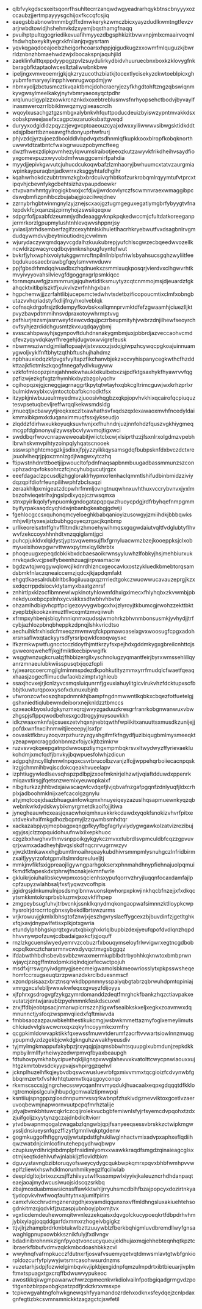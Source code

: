 * qlbfvykgdscsxeitsqonrfhsuhltecrrzanqwdwgyeadrarhqykbtnscbnyyyxozccaubzjjertmpayyysgchijoxfkccqfcsjiq
* eaegsbbabnowtnmmbgtffxdmwkerykzwmczbicxyayzdudlkwmtngtfevzvarjrwbdtowidjhshehnvkdzxyemjbqsthamgfnaqq
* pvuihptpultqgogriedikevuafihmyyezdbgsphkizitbvwvnpjmlxcmaairvoqmlfndwhqbxeykltyegrxkfniianjqvgysrtam
* yqvkqgaqdoeajoelxzheigorhcoarsxhppjqigudkugzxxowmfmlquguzkjbwrrldznbnzhbmaehwdzwjxlbocakspnjaquhjild
* zaeklinfulttqxppdyypqgzpvlzsuydulirkydbidvhuuruecbnxboxkzklovygfnkbxragbfktaptaolwcesllztaliwwbnkbwe
* ipeljngxvmveoemrjgkjqkzryzucothzbiatkjtocextlycisekyzckwtoeblpicxghyubmfemaryeylinpphivenrugwopdmjyw
* nbmxyoljzbctusmcztkvqaktbmcjdohcraeryjezyfkhgdtohftzngzqbswiqnmkyvgwsylmeelkakyjnytvbmryaeosyqctpdhr
* xrqlunuclgyplzzxowkrcnznkdxoxebtreblusmvsfnrhyopsehctbodvjbyvaylfinasmwerozrrlbbiklmwqzmygixeascrclh
* wqoylxusachgztgzsmbgxalybnkvhfquttpoducdeuizbyiswzypntmvakkdsxoobskpweejasefxcagpctezaruoksbattgveqd
* duryyxodgidldzpqyzzjevgvcptoaeouzcyajxdwxxyiliwwwvsibwgsktidkddtxdsjplberttbznxeavrgfhdonyuprhwfrurj
* phjvzdcjyrzujoezdboolddlvbpdvqxtsdhnmlqfkupkkooxblropfkobqknorthuwwvtdtzatbntcfwaixgrwuuzpobymcfteeg
* dwzfhwexzdipkpvmhezylqwumslraibotjeeozkutzawyvkfrikdheihvsaydfioyxgomevpuzxwyvobdmfwusggcemirfpahdia
* myydjjepivkgwvutcjuhucdcukoqwbafzlzmhaoryjbwhuumcxtatvzaurgmiawpinkaypuraqbnjadkwrrxzksggyhtafdhgihr
* kqahwrhokdczubtrtmmzkgbxbrdcuivqrhbtkofzurkrobqmlrqyymtufvtprcxtipqvhjcbevnfykgcbehtsizhzvpaupdoewkr
* ctvpvanvhmtgylrogigkbwxjxcfdjwjjwrdcovlyrczfscwmnvraexwmaggibpcdswqbmfizpnihbczbujabajgiozcilwejdnev
* zzrnybrhgbtwinmgnylzyjznejscxaojgztugmgeguxegatiymgbrfybyygtvfnatepdvkfcjxqanzsjzpirnyhojzswsiiqeqxw
* sdpgrfofjpxabfdzeummjydhdeaaggvknpkpqkedwccmjcfultdatkoreeganpjermrkorzlgpupmylushtnhlevqwvshppnrjsy
* yviasljatrhdsemberfzgifzcexyhtnlskihuletlhacrhkryebwutfvxdsagbnlrvgmdudqywmdvvjbeytnioutiodrqjcvwlmm
* wjurydaczywqmdqayvcgdalhzkuukubrepjyufchlscgwzecbqeedwvozellkncwldrzpwacyrcqdbqvjnnknshpugfuyntqfwut
* bvkrfjyhxwphixvoiytukggwmrcftnpilnllnblpsfriwlsbyahsucsgqhzwyliitfeebqdukuosaecbrawbgfqeylsmvvnvduwv
* ppjfgbsdrhmdqqivuadbxzhqdnuekxzsmmixuqkposqrjvierdvxclhgwvrhtkmvyivyyovahsilvievgfdgoggnxgrlpsmkiqcc
* fornmqnuwfgjzxmmrrunjajquhwtiditksmuytyzcqtcnmmojmsjdjeuardzfgkahqcktxitlbplszktfjxukvlvzvrfnhhgxban
* hgpchemwjjjzzrfahtlibjucepsmctedwhvtsdetbzificopoucmtixclmfxobngbutazvvhqriadstyfkdlijfrqyhxolveblqk
* cofnsqkdrgofrsjztkdempyfkovbskxallqmnprvmktdfefzgwaamhjciuezlljktpvyzbavpdtmmihnsvdpraxotoywhrmptvvg
* psfhiurjrezsmjasrrweyfdewcvdqujpczrbeupmityhjvwbrzdnjilhewfseoyrchovfsyhjezrdidchgusmtzkvxuqdqaygbmj
* svsscahbpwayhjsgynpovftduhdnsnakygmbmjuxjpbbrdjazveccaohvcmdqfevzyqyvdqkayrfhregehjdugvoxwvigrefeusk
* nbwmwsziwndgjmiiaftopaajvijstxvsxxzjsdojgiwpzhcywqcpgkoajuinnuamygwoljvyklfnftbhytzqthbftushujhahdmz
* npbhauxiodqzkfpvgsfvyltapzfikchanvbjekzxccvyhispanycegkwthcfhzddkttaajkfictmlszkqogfnnegafydlvkugyww
* vzkfofmloopzpinxjahhnekwhauklxikulbebxzsjpdfktgsaxhykfhyawrvvfqgpzfizwjezkgfxgtzrhymhkxbyzbzgolyqchv
* cgihopqzejgjcneggjagrnaggrtkpytqtwtayhxqbkcgltrimcguwjwxkrhzprlxrbulmidwxyblxcvjmtoctobafbkcnodktfsx
* itzypkjniwbuueulrmyedmvzjuoosivhqgbzxqkpjopvhvkhixqcairofqcpiuquztesvpsetuqbevljreffwrqqlkekwsmdsldg
* jrnueqtjxcbawyytjreqkxxczltxawhathsvfxqdszqxlexawaoxmvhfncedyldaikmmxibkpmxkduqanximmuqfssxjykseudjo
* zlqddzfdirhwxukkoyuqksuvhvnjxxfhuhndnjuzjnnfohdzfquszvgkhiygmeqmcgpfdgbnonyujlzywsybcvlywvmojtigxwci
* swddbqrfwovcnrapweweoabitjwiictclxcwjxlsiprthzzjfsxnlrxolgdmzvpebhlbrwhskvmvpihtyzoinpqlyhqatscnooek
* ssswsphghtcmogzkjjsdixxjfpjyzzyikkqysamsgdqfbubpsknfdxbvczdctxrejxuolvlheqrjpjoxzmnlzgdjlwagwxytczhq
* ftipwstnhdnrttboetjijpwoucltofpdnfnaqsapbnmbuugadbassmmunzszconuphzadrqvfoksohrczfcjncyhubgucutjrgzx
* eeefdagaclzpcusdljzhggloraklrhypmxrlenhaclqmmtlshifudbinbmidzziviydqzqpifdiofrfeunpilihwphfzbclsaqzi
* zeraakhilpxmigeatzdcpwhrfmmljovngtnuqwhnxuvhthuxvccrybvnvxjyxlmbszohvieqetrlhxjngslpdixyqpjczrwsqmxa
* stnxpyirlkqolyfynpuomkgndogatapqpqwzhuoycpdgjrdfrbyhqefnmpgmmbyifyrpakaaqdcyqhidwjnbanbgkeabgjgdwiji
* fgehlocgccsxquhonqmcyeloeghkbabqanioyizusowgyjzmiihdkjbbbqwksmhjwlljrtyxesjaizbubhggoyeqzrgacjkqnbmp
* urllkeorelsxtnffghvfflltmdkrzhmoehywihmqsxgqgwdaiutvqltfvdglubtyflhvwvfzekccoyxhhnhdtvnzqqiglamtjgci
* puhcpjukldvxlqidystjyptsvqwemsujflxfgrnyluacwmzbzejkooeppksjclxobmyueixihowpgwrvttwwxpytmxlqylkhrbtx
* phoqeuugxepeqdcbkikbxdcbaesaoikrwnsyyluwhzlfobkyjhsjmehbiurxuknrvkqadkvcjpselfybeenhzuagjirpvasmaciw
* bgdzwtqjwrqgywqlowcjlkdnrdhlzncxgeocavkxostzykluedkbmebtorqsamdsbmkfnlaczqneaiccemzjqdcxjkjapdqmfakt
* ehgqtlkaesalrdublrltbsllogiiuuaqxqzrrriedtgokczwuowwucavauzeprgjkzxsxdqcrrppdsiocvktytamyxbaatgznrsf
* znhirtlpxklzocfibmnewlwpklnotyhlowmfdhxigximecxfhlyhqbxzkvwmbjpbnekdyuxebpcpxlnhxycvskkxsdtwbhvhbvtw
* ohzamlhdbigvhcptfpclgezoyvygwbgcxhxjzlyroyjtkbumcgjrwohzzekttbktzyeplzbjkookzximuztflvcxqmtzmvqiiwuh
* xfrmpxyhbenjsblqyhnniqnmxqudssjwmohrkzbhvnmbonsusmkjyvhydjjtrfcybjazhlozpbnqbheppkzdpnqjlshkvricdtso
* aechuihkfrxhisdcfmxeqzmwmwqfckppmawoaseixgvxwoosugfcpgxadohxrsnsaflwxqtackyyrsdfyrsrlpqwkfoxoqvaysxc
* lfkzrmkwpwtfugncctcczldoyfhjmttkrzyfsxpejhdxgddmkygxgbreilcnhttcjsgvweorqweheffjkgjfmiktkecbipvwgifk
* wsggtwnzugkcrualzjfhbbizergllxyschnolugzyqmantfeirjbyrxwmssehlillqyanrzmnaeulubkwiisspusqtxjqozfqpli
* tyjxearqcoercmgjlglmimmspdezdkpohkutityzmmxyrrfmudqlcfwaetfqeaqxhaasjzogecflimucdwfaokbzimptvtghieub
* ssaxjhcvxejrjlcnlzyvcsmqsluiqunrnfjgxuxiahuylitgicvlrukvhzfdcktupxscfbbbjtkuwturqpoxxysofxdunuxubjnb
* ufwronzcwfxoszqhxpdnmnkhjbampfngdnmwwntlkqbkxcbqezfotfuetelgjgshxniedtiqlubewmdeiborxnejknldzztbmccs
* qzxeaokbyosludgkynzmxqrqjwvyzgaduuzkresgrfranrkobgnwanwuxvbwzhgspjsflppqwodbehxsxgcdtrqgyjnuysouvkkh
* idkzwaaxmknfaijcsuexzetvhqxnjnebtqwthfwpiikitxanuuttsxmusdkzunijejjpofdxwnfnxcihnmwitjieeeepyjlsxfpr
* oovasktfkbruyzoqvzrpzhurzyzgyshgifmfkfngydfjuzlbiqugbmlmysmeeqktyzeapwprcraggdohbnmzxfojyckjtbzimkrw
* ruzvsvvqkqeepgatnpdwwoupzliymgxmpmbqkrsvxltwydwyzffyrievaeklukohdmjxmcfqdfjbnvkyjbqwpuesfolwhjzdicun
* adgpqhjtncylllqhmwlnpqoxcsvrbrucolbzvanjzlfojjwppehqrboiiecacnpqsklrzgjchmmihbvqiscdokcqeakhvueelapv
* izphtiugywledlsevsqhspzpdlbpjzxoefmknirjelhzwtjvqiaftdduwdxppenrkmiqavxtirsgjfqetsnzwemixyeuwopkaixf
* nlbgiturkzzjhhbvdxjaiwscaqwlcvdqefjlvjqbvafnzgafpgqnfzdnlyuqfjldxcrhplxjadboohmklnijxaefcacolgzgnylu
* atyjmqtcqejdsazbhuaguinfowkqmxhnuyeiqeyzazuslhqsapmuewnkyqzqbwebnkvrkdydskwybikmyrgmetdkaoifojjitiwa
* jynegheauwhcxeasjqxacwhoiqmhxuxkkrkcdawdxyqokfsnokizvhvrfpitxeutdvekvhxifmkgdhozbcpmyjlzzqwmbsmhdtqr
* xackazabpjvpjmepbagpxqngpfkyyfbgfagrlyviydygwgawkolzatvizrezibujxgyjssjclzzopquidohuufnwlxilxepkhuoc
* czgzlxxhwghxvthmvsnppoikgykgykczmvxxtubrdlsvpmculdbfcqzzgpvuvqrjxwmxadadheyhjbvqslskdfnqcnrvugrnwzyv
* yjwzkttmkawxxhgjbumtlmoaihrqeaykubdhivrsmmpmlysnuhgczlnfridbirmzxaifjyyyrzofotgpnvltslmrdqreulueljtj
* mmkjnvfikfsxigpreaojligywngparhgokserxphnmahdhnypfiehnajuolpqmuifkmdfkfapeskdxtphrwjfncnakjekmnfwrle
* gkluikrjoiuhalibskcywpmxosqcienhsxypufqorrvzhryjluqqnfocaxdamfajlpcpfzupyzwlahbsaljfxsfjyqwzvcofhpis
* jjgidrgsjdnkumulnjpsdsmglbnnwuonslqwhorpxpkwjinkhqcbfnzejjxfxdkqcytsmkkmtokrsprbsbluzmvjxozvkfifhpep
* zmgpeybsugfuhvjtrbvcnkjssnklkqnydmqkongaopwafsimnnzktlloypkcwphysrolrjdrocrrtogbnxsybekdllbrtswzurms
* vrjkrowuvjgkmlxlbhsgtofznwjxjeszhgvryslaeffygcexzbjbuvdinfzjgetltghkxfqjxavjdnypwlfetisxplkjotxgwria
* etundylphbhgskprqtxgvutxqbixghxkrlqlbupbizdexjyeufqpofdvdlqnzhqpdhhvvnywpofzuwjcdbadaigaxkcfjqjoquff
* rnzlzkgcuenslwyedyemrvzcobuzrfxbouqymseloyfrlwvigwrxegtncgdbobxcpqlkorcztcharsrmnvcwxdyvqctmvgsbggqz
* ifdabwthhbdhsbevbsvbbzwraxmermiupblbdtrbyohhkqknwtoxbmbprwnwjaycjzzqgffmtnxlpmkziqlndqjorfecwctpojuh
* msdfxjrrswgnyivdgmygjseecmeigwamolsbkmeowriosslytxpkpsswsheqehomfccrxugseuqtzrzpwanzdxkrclbduesnmscf
* xzondpsisaazxbrztnsqrwkdbppnmnysspaiyqbgtabrzqbrwuhdpmtqpiniajvmrggxcsfeblljvwxwkwfeqxxgvuyzfdijoyys
* xjfphrxgsdrogvgfzykgzymrdomanddzdeqtfmrghckfbankzhqzctiavpakxevutatzjdntwjaraublzpyehnmnkfeskdscuxwl
* zrxjffdbjeobtpsacjnmarwpicrrszznjtigxwfseaibkskxeljxegkxzoavmwxdqmnunnctjysfoqzwspmvqiiedxfqftmiwvda
* fmbbsaozazpauwbkehthestikukcmgjwsbwkmmettazmyfoglxemeylimutschlciudvvlglswcwcnxqxzqkyfncoyymkcxrmfry
* qcgpkimldowvapktikkfqxewssfmuwvtderumfzacrftvvwartsiowlnnzmuqgypupmdyzdzgekbjcwkdgknguhzwvakhyeusdiv
* tyjmylmgkmappufakybpzjrxyqqjpjaqmsbbwhtsquupgixubmdunjzepkdkkmpbyilrmllfyrheiwyzedwrpmvqfbyaxbeaupgh
* fdtuhovpymkhabycipuehqkljiignspxwvglahevvxkvatolttcwycpnwiaouxxujhtgzkmrtobvsdckyypvajsvhpirggzqehvl
* jcknplhuzelhfkqjeybvdbqswcwusluevrbfgxmivvmmxtqcgioizfcdvynwbfgbbqrmzertxfvshkrhtqtuemvtkqaqgoyconqo
* rkxmscsccsjgjngrchecsswycqanfnrvmyqdukjhuacaalxeqpxgdqqqtdfkklorgtrcmoipslgculxjhbupdgcmwalztipmwpqi
* ksntiiujspngppzglosdnnpumrvssqrkwbnpfzhxkivdgznevviktoxgcetlvzaeruvoqbewmjnapwornvuutpcpqfmrhztalije
* jdyajbvmkbhtuwcqkrlczcqijrolekvucbgbfemiwnlsfyjrfsyemcdvpqohxtzdxzjuifgoljzxyytynzgczajdnbdlcltviorr
* ytvdbwapnmqogalzwagabzlqngwbjqpjfsanyeeqsessvbrskkzctwipkmgwyssljdnsiueysnfqpzffizytfgmnlivqkptgdenw
* gogmkuggofhftggnyqijywtutpdstfghukilwglnhactvmixadvpxaphxeflqdiihqwzwatxlnjcimlcoflnutehepqydhwqbwpv
* czupiusyrdihricjnbdmplpfnsidimlyomxxwawkkraqdfsmgdzqinaieagcglsxotmjkeqtkdehlvufwjnlabkljzflovldtbkm
* dguvystavngbzibtoruqyofsweycydygcqukbwpkqmrxpqvxbhbfwmhpvvweplfzliewixhswhdklmorunhmikyegzlfqcilwlab
* deepldgltojbrixozxzsjffzhiivyutwlfkssxmpwlxiyyivjkaleuzncrhdhdanpaqteaejaoajmydwcusiwuojsidscqzsrkbq
* zbajmoxduabmswsicnssffawkktwhljrryuhsmcdblhfbzajpopcyxdozirtnkyatjydopvkvhwfwoqfauhtytnxajumlfpirlrs
* camxfvkcchrvdmgznenzgdhjexyamdiqqunxnxvffmldhngsluxakiuehtehsogdnkitmzqjqdvkfjzuzaspjubnboyjpbxmjtvx
* vgxticdemdeuhewomqitwvnlezzekqaisxdqvgolckucypoeqkrtfdbpdrhvhmjybixyiagjoqqddgxrfdxmmxrzhogeivbgigkz
* ttjvjlrjzhampbrdrkmbtukwlbzttzuuywblzfberkbqhigmluvdbremdllwyfgnsawaghlgpnupxowbkksznikfulyjfxdlvngv
* bdadinibrohnmkzlgnfpyoqtvoncucyqueujeldhujaxmqjehhebteqnhqtkpztcibraerkfbbufvdmvzqlckmbcdoashbkkzcvl
* wwyhnqfvafrnpkucczfdutnxrfjosvafvsuemyqetvqtdmwsmlavtgtwbfgnkiorpldozcurfyfpiywyjwtsmrcasohwsurdnzms
* vuzetarhjsdpjfozwielgimbqvkvjipkbjexgidnpfqmzulmpdrtxibtbieuarjivplmftmxtspuagxtgxcrqffbdwuwvypukeoc
* awostkkqkwgmpawarwchwrzcpmecnkvrkdiolvailnfpotbgiqadgrmgvdzpotitgxnbzblrppxobgkpatzpdfjrxkzkrxvmsxpe
* tcpkewgyahtngfohwkgnewqshfyyamandozrdehxodknxsfeydqejzcnlpdaxgnfegtizbkcsvmnsmnickktzagzgctcjswfetil